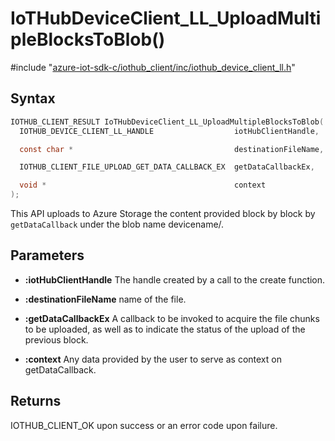 # IoTHubDeviceClient_LL_UploadMultipleBlocksToBlob()

\#include "[azure-iot-sdk-c/iothub_client/inc/iothub_device_client_ll.h](../iot-c-ref-iothub-device-client-ll-h.md)"  

## Syntax

```C
IOTHUB_CLIENT_RESULT IoTHubDeviceClient_LL_UploadMultipleBlocksToBlob(
  IOTHUB_DEVICE_CLIENT_LL_HANDLE                  iotHubClientHandle,

  const char *                                    destinationFileName,

  IOTHUB_CLIENT_FILE_UPLOAD_GET_DATA_CALLBACK_EX  getDataCallbackEx,

  void *                                          context
);
```

This API uploads to Azure Storage the content provided block by block by `getDataCallback` under the blob name devicename/.

## Parameters
* **:iotHubClientHandle** The handle created by a call to the create function. 

* **:destinationFileName** name of the file. 

* **:getDataCallbackEx** A callback to be invoked to acquire the file chunks to be uploaded, as well as to indicate the status of the upload of the previous block. 

* **:context** Any data provided by the user to serve as context on getDataCallback.

## Returns
IOTHUB_CLIENT_OK upon success or an error code upon failure.

